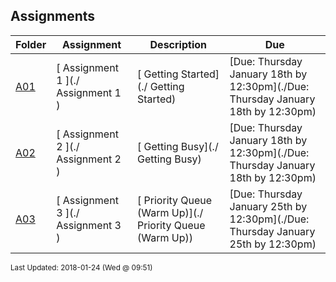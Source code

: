 ## Assignments
| Folder | Assignment | Description | Due|
 | ------------|------------|------------|------------|
 | [A01](./A01) | [ Assignment 1 ](./ Assignment 1 ) | [ Getting Started](./ Getting Started) | [Due: Thursday January 18th by 12:30pm](./Due: Thursday January 18th by 12:30pm) |
 | [A02](./A02) | [ Assignment 2 ](./ Assignment 2 ) | [ Getting Busy](./ Getting Busy) | [Due: Thursday January 18th by 12:30pm](./Due: Thursday January 18th by 12:30pm) |
 | [A03](./A03) | [ Assignment 3 ](./ Assignment 3 ) | [ Priority Queue (Warm Up)](./ Priority Queue (Warm Up)) | [Due: Thursday January 25th by 12:30pm](./Due: Thursday January 25th by 12:30pm) |

<sup>Last Updated: 2018-01-24 (Wed @ 09:51)</sup>